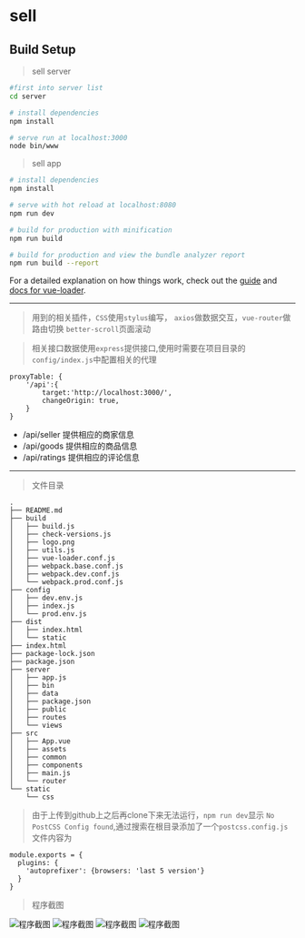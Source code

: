# sell


## Build Setup

>sell server


``` bash
#first into server list
cd server

# install dependencies
npm install

# serve run at localhost:3000
node bin/www
```


> sell app


``` bash
# install dependencies
npm install

# serve with hot reload at localhost:8080
npm run dev

# build for production with minification
npm run build

# build for production and view the bundle analyzer report
npm run build --report
```

For a detailed explanation on how things work, check out the [guide](http://vuejs-templates.github.io/webpack/) and [docs for vue-loader](http://vuejs.github.io/vue-loader).


----------


> 用到的相关插件，`CSS`使用`stylus`编写， `axios`做数据交互，`vue-router`做路由切换 `better-scroll`页面滚动

> 相关接口数据使用`express`提供接口,使用时需要在项目目录的`config/index.js`中配置相关的代理
```
proxyTable: {
    '/api':{
        target:'http://localhost:3000/',
        changeOrigin: true,
    }
}

```

- /api/seller  提供相应的商家信息
- /api/goods   提供相应的商品信息
- /api/ratings 提供相应的评论信息


----------

> 文件目录

```
.
├── README.md
├── build
│   ├── build.js
│   ├── check-versions.js
│   ├── logo.png
│   ├── utils.js
│   ├── vue-loader.conf.js
│   ├── webpack.base.conf.js
│   ├── webpack.dev.conf.js
│   └── webpack.prod.conf.js
├── config
│   ├── dev.env.js
│   ├── index.js
│   └── prod.env.js
├── dist
│   ├── index.html
│   └── static
├── index.html
├── package-lock.json
├── package.json
├── server
│   ├── app.js
│   ├── bin
│   ├── data
│   ├── package.json
│   ├── public
│   ├── routes
│   └── views
├── src
│   ├── App.vue
│   ├── assets
│   ├── common
│   ├── components
│   ├── main.js
│   └── router
└── static
    └── css
```
> 由于上传到github上之后再clone下来无法运行，`npm run dev`显示 `No PostCSS Config found`,通过搜索在根目录添加了一个`postcss.config.js`文件内容为
```
module.exports = {  
  plugins: {  
    'autoprefixer': {browsers: 'last 5 version'}  
  }  
} 
```

> 程序截图

![程序截图][1]
![程序截图][2]
![程序截图][3]
![程序截图][4]


  [1]: ./img/img1.png
  [2]: ./img/img2.png
  [3]: ./img/img3.png
  [4]: ./img/img4.png
